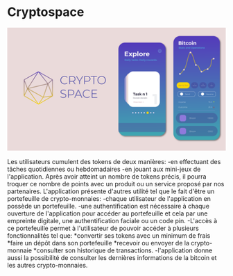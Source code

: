 # Cryptospace

<p align="center">
  <img src="maquettes.png" alt="flutter minimal ui" title="Screenshot">
</p>


Les utilisateurs cumulent des tokens de deux manières:
-en effectuant des tâches quotidiennes ou hebdomadaires
-en jouant aux mini-jeux de l'application.
Après avoir atteint un nombre de tokens précis, il pourra troquer ce nombre de points avec un produit ou un service proposé par nos partenaires.
L'application présente d'autres utilité tel que le fait d'être un portefeuille de crypto-monnaies:
-chaque utilisateur de l'application en possède un portefeuille.
-une authentification est nécessaire à chaque ouverture de l'application pour accéder au portefeuille et cela par une empreinte digitale, une authentification faciale ou un code pin.
-L'accès à ce portefeuille permet à l'utilisateur de pouvoir accéder à plusieurs fonctionnalités tel que:
*convertir ses tokens avec un minimum de frais
*faire un dépôt dans son portefeuille
*recevoir ou envoyer de la crypto-monnaie
*consulter son historique de transactions.
-l'application donne aussi la possibilité de consulter les dernières informations de la bitcoin et les autres crypto-monnaies.
